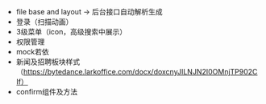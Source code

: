 - file base and layout -> 后台接口自动解析生成
- 登录（扫描动画）
- 3级菜单（icon，高级搜索中展示）
- 权限管理
- mock若依
- 新闻及招聘板块样式（https://bytedance.larkoffice.com/docx/doxcnyJILNJN2I0OMnjTP902CIf）
- confirm组件及方法
